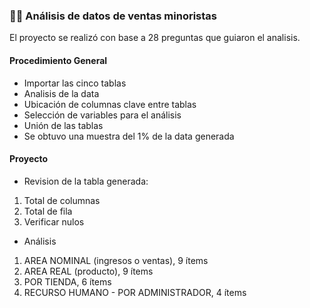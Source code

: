 ### 🧾💶 Análisis de datos de ventas minoristas

El proyecto se realizó con base a 28 preguntas que guiaron el analisis.

#### Procedimiento General
+ Importar las cinco tablas
+ Analisis de la data
+ Ubicación de columnas clave entre tablas
+ Selección de variables para el análisis
+ Unión de las tablas
+ Se obtuvo una muestra del 1% de la data generada

#### Proyecto
+ Revision de la tabla generada:
1. Total de columnas
2. Total de fila
3. Verificar nulos
   
+ Análisis
1.  AREA NOMINAL (ingresos o ventas), 9 ítems
2.  AREA REAL (producto), 9 ítems
3.  POR TIENDA, 6 ítems 
4.  RECURSO HUMANO - POR ADMINISTRADOR, 4 ítems

